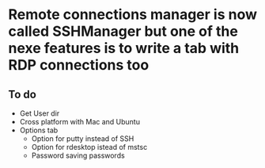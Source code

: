 # Remote connections manager is now called SSHManager but one of the nexe features is to write a tab with RDP connections too
## To do
- Get User dir
- Cross platform with Mac and Ubuntu
- Options tab
  - Option for putty instead of SSH
  - Option for rdesktop istead of mstsc
  - Password saving passwords
  
  
